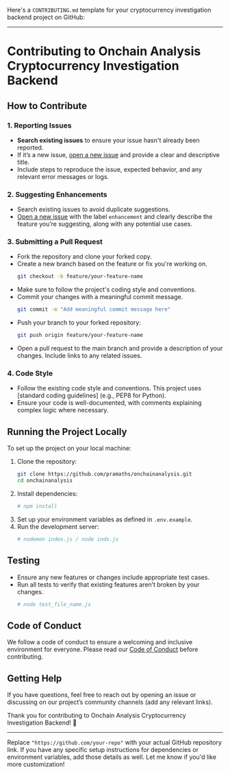 Here's a `CONTRIBUTING.md` template for your cryptocurrency investigation backend project on GitHub:

---

# Contributing to Onchain Analysis Cryptocurrency Investigation Backend

## How to Contribute

### 1. Reporting Issues
- **Search existing issues** to ensure your issue hasn't already been reported.
- If it’s a new issue, [open a new issue](https://github.com/pramaths/onchainanalysis/issues) and provide a clear and descriptive title.
- Include steps to reproduce the issue, expected behavior, and any relevant error messages or logs.

### 2. Suggesting Enhancements
- Search existing issues to avoid duplicate suggestions.
- [Open a new issue](https://github.com/pramaths/onchainanalysis/issues) with the label `enhancement` and clearly describe the feature you’re suggesting, along with any potential use cases.

### 3. Submitting a Pull Request
- Fork the repository and clone your forked copy.
- Create a new branch based on the feature or fix you're working on.
  ```bash
  git checkout -b feature/your-feature-name
  ```
- Make sure to follow the project's coding style and conventions.
- Commit your changes with a meaningful commit message.
  ```bash
  git commit -m "Add meaningful commit message here"
  ```
- Push your branch to your forked repository:
  ```bash
  git push origin feature/your-feature-name
  ```
- Open a pull request to the main branch and provide a description of your changes. Include links to any related issues.

### 4. Code Style
- Follow the existing code style and conventions. This project uses [standard coding guidelines] (e.g., PEP8 for Python).
- Ensure your code is well-documented, with comments explaining complex logic where necessary.

## Running the Project Locally
To set up the project on your local machine:
1. Clone the repository:
   ```bash
   git clone https://github.com/pramaths/onchainanalysis.git
   cd onchainanalysis
   ```
2. Install dependencies:
   ```bash
   # npm install
   ```
3. Set up your environment variables as defined in `.env.example`.
4. Run the development server:
   ```bash
   # nodemon index.js / node indx.js
   ```

## Testing
- Ensure any new features or changes include appropriate test cases.
- Run all tests to verify that existing features aren’t broken by your changes.
  ```bash
  # node test_file_name.js
  ```

## Code of Conduct
We follow a code of conduct to ensure a welcoming and inclusive environment for everyone. Please read our [Code of Conduct](CODE_OF_CONDUCT.md) before contributing.

## Getting Help
If you have questions, feel free to reach out by opening an issue or discussing on our project’s community channels (add any relevant links).

Thank you for contributing to Onchain Analysis Cryptocurrency Investigation Backend! 🚀

--- 

Replace `"https://github.com/your-repo"` with your actual GitHub repository link. If you have any specific setup instructions for dependencies or environment variables, add those details as well. Let me know if you'd like more customization!
